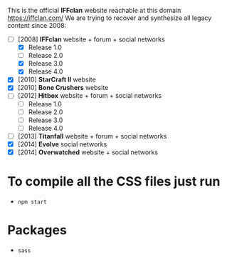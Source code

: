 This is the official **IFFclan** website reachable at this domain https://iffclan.com/ We are trying to recover and synthesize all legacy content since 2008:
- [ ] [2008] **IFFclan** website + forum + social networks
    - [x] Release 1.0
    - [ ] Release 2.0
    - [x] Release 3.0
    - [x] Release 4.0
- [x] [2010] **StarCraft II** website
- [x] [2010] **Bone Crushers** website
- [ ] [2012] **Hitbox** website + forum + social networks
    - [ ] Release 1.0
    - [ ] Release 2.0
    - [ ] Release 3.0
    - [ ] Release 4.0
- [ ] [2013] **Titanfall** website + forum + social networks
- [x] [2014] **Evolve** social networks
- [x] [2014] **Overwatched** website + social networks

# To compile all the CSS files just run
- `npm start`

# Packages
- `sass`
